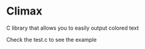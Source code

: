 # Climax
C library that allows you to easily output colored text

Check the test.c to see the example
